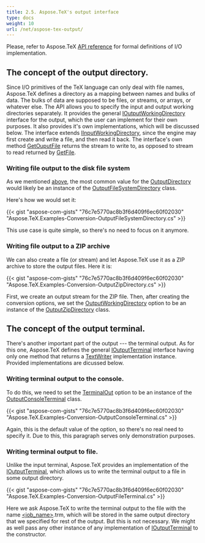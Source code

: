 ```yaml
---
title: 2.5. Aspose.TeX's output interface
type: docs
weight: 10
url: /net/aspose-tex-output/
---
```


Please, refer to Aspose.TeX [API reference](https://apireference.aspose.com/tex/net/aspose.tex.io) for formal definitions of I/O implementation.

## **The concept of the output directory.**
Since I/O primitives of the TeX language can only deal with file names, Aspose.TeX defines a directory as a mapping between names and bulks of data. The bulks of data are supposed to be files, or streams, or arrays, or whatever else. The API allows you to specify the input and output working directories separately. It provides the general [IOutputWorkingDirectory](https://apireference.aspose.com/tex/net/aspose.tex.io/ioutputworkingdirectory) interface for the output, which the user can implement for their own purposes. It also provides it's own implementations, which will be discussed below. The interface extends [IInputWorkingDirectory](https://apireference.aspose.com/tex/net/aspose.tex.io/iinputworkingdirectory), since the engine may first create and write a file, and then read it back. The interface's own method [GetOuputFile](https://apireference.aspose.com/tex/net/aspose.tex.io/ioutputworkingdirectory/methods/getoutputfile) returns the stream to write to, as opposed to stream to read returned by [GetFile](https://apireference.aspose.com/tex/net/aspose.tex.io/iinputworkingdirectory/methods/getfile).

### **Writing file output to the disk file system**

As we mentioned [above](/tex/net/latex-to-png/), the most common value for the [OutputDirectory](https://apireference.aspose.com/tex/net/aspose.tex/texoptions/properties/outputworkingdirectory) would likely be an instance of the [OutputFileSystemDirectory](https://apireference.aspose.com/tex/net/aspose.tex.io/outputfilesystemdirectory) class.

Here's how we would set it:

{{< gist "aspose-com-gists" "76c7e5770ac8b3f6d409f6ec60f02030" "Aspose.TeX.Examples-Conversion-OutputFileSystemDirectory.cs" >}}

This use case is quite simple, so there's no need to focus on it anymore.

### **Writing file output to a ZIP archive**

We can also create a file (or stream) and let Aspose.TeX use it as a ZIP archive to store the output files. Here it is:

{{< gist "aspose-com-gists" "76c7e5770ac8b3f6d409f6ec60f02030" "Aspose.TeX.Examples-Conversion-OutputZipDirectory.cs" >}}

First, we create an output stream for the ZIP file. Then, after creating the conversion options, we set the [OutputWorkingDirectory](https://apireference.aspose.com/tex/net/aspose.tex/texoptions/properties/outputworkingdirectory) option to be an instance of the [OutputZipDirectory](https://apireference.aspose.com/tex/net/aspose.tex.io/outputzipdirectory) class.

## **The concept of the output terminal.**

There's another important part of the output --- the terminal output. As for this one, Aspose.TeX defines the general [IOutputTerminal](https://apireference.aspose.com/tex/net/aspose.tex.io/ioutputterminal) interface having only one method that returns a [TextWriter](https://docs.microsoft.com/en-us/dotnet/api/system.io.textwriter) implementation instance. Provided implementations are dicussed below.

### **Writing terminal output to the console.**

To do this, we need to set the [TerminalOut](https://apireference.aspose.com/tex/net/aspose.tex/texoptions/properties/terminalout) option to be an instance of the [OutputConsoleTerminal](https://apireference.aspose.com/tex/net/aspose.tex.io/outputconsoleterminal) class.

{{< gist "aspose-com-gists" "76c7e5770ac8b3f6d409f6ec60f02030" "Aspose.TeX.Examples-Conversion-OutputConsoleTerminal.cs" >}}

Again, this is the default value of the option, so there's no real need to specify it. Due to this, this paragraph serves only demonstration purposes.

### **Writing terminal output to file.**

Unlike the input terminal, Aspose.TeX provides an implementation of the [IOutputTerminal](https://apireference.aspose.com/tex/net/aspose.tex.io/ioutputterminal), which allows us to write the terminal output to a file in some output directory.

{{< gist "aspose-com-gists" "76c7e5770ac8b3f6d409f6ec60f02030" "Aspose.TeX.Examples-Conversion-OutputFileTerminal.cs" >}} 

Here we ask Aspose.TeX to write the terminal output to the file with the name [<job_name>](...).trm, which will be stored in the same output directory that we specified for rest of the output. But this is not necessary. We might as well pass any other instance of any implementation of [IOutputTerminal](https://apireference.aspose.com/tex/net/aspose.tex.io/ioutputterminal) to the constructor.